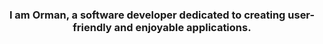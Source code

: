 ### <div align="center">I am Orman, a software developer dedicated to creating user-friendly and enjoyable applications.</div>  
